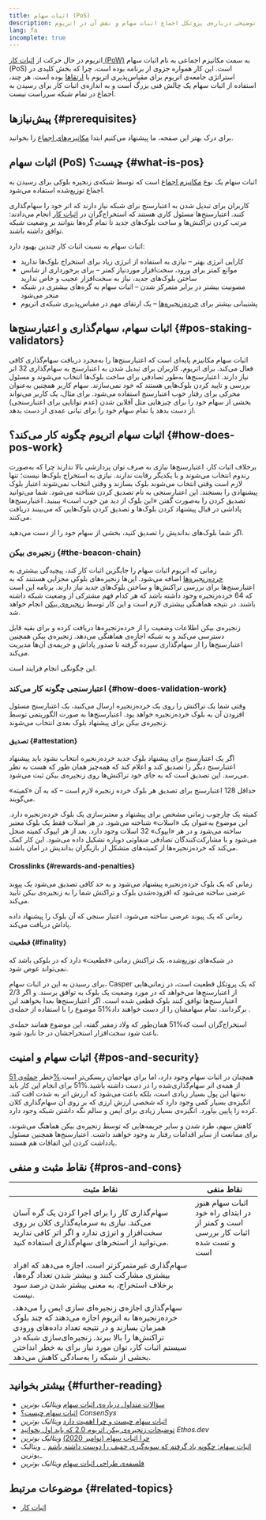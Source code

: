 ```yaml
---
title: اثبات سهام (PoS)
description: توضیحی درباره‌ی پروتکل اجماع اثبات سهام و نقش آن در اتریوم.
lang: fa
incomplete: true
---
```


اتریوم در حال حرکت از [اثبات کار (PoW)](/developers/docs/consensus-mechanisms/pow/) به سمت مکانیزم اجماعی به نام اثبات سهام (PoS) است. این کار همواره جزوی از برنامه بوده است، چرا که بخش کلیدی در استراتژی جامعه‌ی اتریوم برای مقیاس‌پذیری اتریوم با [ارتقاها](/roadmap/) بوده است. هر چند، استفاده از اثبات سهام یک چالش فنی بزرگ است و به اندازه‌ی اثبات کار برای رسیدن به اجماع در تمام شبکه سرراست نیست.

## پیش‌نیازها {#prerequisites}

برای درک بهتر این صفحه،‌ ما پیشنهاد می‌کنیم ابتدا [مکانیزم‌های اجماع](/developers/docs/consensus-mechanisms/) را بخوانید.

## اثبات سهام (PoS) چیست؟ {#what-is-pos}

اثبات سهام یک نوع [مکانیزم اجماع](/developers/docs/consensus-mechanisms/) است که توسط شبکه‌ی زنجیره بلوکی برای رسیدن به اجماع توزیع‌شده استفاده می‌شود.

کاربران برای تبدیل شدن به اعتبارسنج برای شبکه نیاز دارند که اتر خود را سهام‌گذاری کنند. اعتبارسنج‌ها مسئول کاری هستند که استخراج‌گران در [اثبات کار](/developers/docs/consensus-mechanisms/pow/) انجام می‌دادند: مرتب کردن تراکنش‌ها و ساخت بلوک‌های جدید تا تمام گره‌ها بتوانند بر وضعیت شبکه توافق داشته باشند.

اثبات سهام به نسبت اثبات کار چندین بهبود دارد:

- کارایی انرژی بهتر – نیازی به استفاده از انرژی زیاد برای استخراج بلوک‌ها ندارید
- موانع کمتر برای ورود، سخت‌افزار موردنیاز کمتر – برای برخورداری از شانس ساختن بلوک‌های جدید، نیاز به سخت‌افزار عجیب و خاص ندارید
- مصونیت بیشتر در برابر متمرکز شدن – اثبات سهام به گره‌های بیشتری در شبکه منجر می‌شود
- پشتیبانی بیشتر برای [خرده‌زنجیره‌ها](/roadmap/danksharding/) – یک ارتقای مهم در مقیاس‌پذیری شبکه‌ی اتریوم

## اثبات سهام، سهام‌گذاری و اعتبارسنج‌ها {#pos-staking-validators}

اثبات سهام مکانیزم پایه‌ای است که اعتبارسنج‌ها را به‌مجرد دریافت سهام‌گذاری کافی فعال می‌کند. برای اتریوم، کاربران برای تبدیل شدن به اعتبارسنج به سهام‌گذاری 32 اتر نیاز دارند. اعتبارسنج‌ها به‌طور تصادفی برای ساخت بلوک‌ها انتخاب می‌شوند و مسئول بررسی و تایید کردن بلوک‌هایی هستند که خود نمی‌سازند. سهام کاربر همچنین به‌عنوان محرکی برای رفتار خوب اعتبارسنج استفاده می‌شود. برای مثال، یک کاربر می‌تواند بخشی از سهام خود را برای چیزهایی مثل آفلاین شدن (عدم توانایی برای اعتبارسنجی) از دست بدهد یا تمام سهام خود را برای تبانی عمدی از دست بدهد.

## اثبات سهام اتریوم چگونه کار می‌کند؟ {#how-does-pos-work}

برخلاف اثبات کار، اعتبارسنج‌ها نیازی به صرف توان پردازشی بالا ندارند چرا که به‌صورت رندوم انتخاب می‌شوند و با یکدیگر رقابت ندارند. نیازی به استخراج بلوک‌ها نیست؛ تنها لازم است وقتی انتخاب می‌شوند بلوک بسازند و وقتی انتخاب نمی‌شوند اعتبار بلوک پیشنهادی را بسنجند. این اعتبارسنجی به نام تصدیق کردن شناخته می‌شود. شما می‌توانید تصدیق کردن را به‌صورت گفتن «این بلوک از دید من خوب است» ببینید. اعتبارسنج‌ها پاداشی در قبال پیشنهاد کردن بلوک‌ها و تصدیق کردن بلوک‌هایی که می‌بینند دریافت می‌کنند.

اگر شما بلوک‌های بداندیش را تصدیق کنید، بخشی از سهام خود را از دست می‌دهید.

### زنجیره‌ی بیکن {#the-beacon-chain}

زمانی که اتریوم اثبات سهام را جایگزین اثبات کار کند، پیچیدگی بیشتری به [خرده‌زنجیره‌ها](/roadmap/danksharding/) اضافه می‌شود. این‌ها زنجیره‌های بلوکی مجزایی هستنند که به اعتبارسنج‌ها برای بررسی تراکنش‌ها و ساختن بلوک‌های جدید نیاز دارند. برنامه این است که 64 خرده‌زنجیره وجود داشته باشد که هر کدام فهم مشترکی از وضعیت شبکه داشته باشند. در نتیجه هماهنگی بیشتری لازم است و این کار توسط [زنجیره‌ی بیکن](/roadmap/beacon-chain/) انجام خواهد شد.

زنجیره‌ی بیکن اطلاعات وضعیت را از خرده‌زنجیره‌ها دریافت کرده و برای بقیه قابل دسترسی می‌کند و به شبکه اجازه‌ی هماهنگی می‌دهد. زنجیره‌ی بیکن همچنین اعتبارسنج‌ها را از سهام‌گذاری سپرده گرفته تا صدور پاداش و جریمه‌ی آن‌ها مدیریت می‌کند.

این چگونگی انجام فرایند است.

### اعتبارسنجی چگونه کار می‌کند {#how-does-validation-work}

وقتی شما یک تراکنش را روی یک خرده‌زنجیره ارسال می‌کنید، یک اعتبارسنج مسئول افزودن آن به بلوک خرده‌زنجیره خواهد بود. اعتبارسنج‌ها به صورت الگوریتمی توسط زنجیره‌ی بیکن برای پیشنهاد بلوک بعدی انتخاب می‌شوند.

#### تصدیق {#attestation}

اگر یک اعتبارسنج برای پیشنهاد بلوک جدید خرده‌زنجیره انتخاب نشود باید پیشنهاد اعتبارسنج دیگر را تصدیق کند و اعلام کند که همه‌چیز همان طور که هست به نظر می‌رسد. این تصدیق است که به جای خود تراکنش‌ها روی زنجیره‌ی بیکن ثبت می‌شود.

حداقل 128 اعتبارسنج برای تصدیق هر بلوک خرده زنجیره لازم است – که به آن «کمیته» می‌گویند.

کمیته یک چارچوب زمانی مشخص برای پیشنهاد و معتبرسازی یک بلوک خرده‌زنجیره دارد. این موضوع به‌عنوان یک «اسلات» شناخته می‌شود. در هر اسلات فقط یک بلوک معتبر ساخته می‌شود و در هر «ایپوک» 32 اسلات وجود دارد. بعد از هر ایپوک کمیته منحل می‌شود و با مشارکت‌کنندگان تصادفی متفاوتی دوباره تشکیل داده می‌شود. این کار کمک می‌کند که خرده‌‌زنجیره‌ها از کمیته‌های متشکل از بازیگران بداندیش در امان باشند.

#### Crosslinks {#rewards-and-penalties}

زمانی که یک بلوک خرده‌زنجیره پیشنهاد می‌شود و به حد کافی تصدیق می‌شود یک پیوند عرضی ساخته می‌شود که افزوده‌شدن بلوک و تراکنش شما را به زنجیره‌ی بیکن تأیید می‌کند.

زمانی که یک پیوند عرضی ساخته می‌شود، اعتبار سنجی که آن بلوک را پیشنهاد داده پاداش دریافت می‌کند.

#### قطعیت {#finality}

در شبکه‌های توزیع‌شده، یک تراکنش زمانی «قطعیت» دارد که در بلوکی باشد که نمی‌تواند عوض شود.

برای رسیدن به این در اثبات سهام، Casper که یک پروتکل قطعیت است، در زمانی‌هایی از اعتبارسنج‌ها می‌خواهد که در مورد وضعیت یک بلوک به توافق برسند. و اگر 2/3 اعتبارسنج‌ها توافق کنند بلوک قطعی شده است. اگر اعتبارسنج‌ها بعدا بخواهند این موضوع را با استفاده از حمله‌ی ‎51%‏ برگردانند، تمام سهامشان را از دست خواهند داد.

همان‌طور که ولاد زمفیر گفته، این موضوع همانند حمله‌ی ‎51%‏ استخراج‌گران است که باعث شود سخت‌افزار استخراجشان در جا نابود شود.

## اثبات سهام و امنیت {#pos-and-security}

خطر [حمله‌ی 51‎%‏](https://www.investopedia.com/terms/1/51-attack.asp) همچنان در اثبات سهام وجود دارد، اما برای مهاجمان ریسکی‌تر است. برای انجام این کار باید ‎51%‏ از همه‌ی اتر سهام‌گذاری‌شده را در دست داشته باشید. نه‌تنها این پول بسیار زیادی است، بلکه باعث می‌شود که ارزش اتر به شدت افت کند. انگیزه‌ی بسیار کمی وجود دارد که شخصی ارزش ارزی که بر روی آن سهام‌گذاری کلان کرده را پایین بیاورد. انگیزه‌ی بسیار زیادی برای ایمن و سالم نگه داشتن شبکه وجود دارد.

کاهش سهم، طرد شدن و سایر جریمه‌هایی که توسط زنجیره‌ی بیکن هماهنگ می‌شوند، برای ممانعت از سایر اقدامات رفتار بد وجود خواهند داشت. اعتبارسنج‌ها همچنین مسئول یادداشت کردن این اتفاقات هم هستند.

## نقاط مثبت و منفی {#pros-and-cons}

| نقاط مثبت                                                                                                                                                                                                                                                                                    | نقاط منفی                                                                     |
| -------------------------------------------------------------------------------------------------------------------------------------------------------------------------------------------------------------------------------------------------------------------------------------------- | ----------------------------------------------------------------------------- |
| سهام‌گذاری کار را برای اجرا کردن یک گره آسان می‌کند. نیازی به سرمایه‌گذاری کلان بر روی سخت‌افزار و انرژی ندارد و اگر اتر کافی ندارید می‌توانید از استخرهای سهام‌گذاری استفاده کنید.                                                                                                          | اثبات سهام هنوز در ابتدای راه خود است و کمتر از اثبات کار بررسی و تست شده است |
| سهام‌گذاری غیرمتمرکزتر است. اجازه می‌دهد که افراد بیشتری مشارکت کنند و بیشتر شدن تعداد گره‌ها، برخلاف استخراج، به معنی بیشتر شدن درصد سود نیست.                                                                                                                                              |                                                                               |
| سهام‌گذاری اجازه‌ی زنجیره‌ای سازی ایمن را می‌دهد. خرده‌زنجیره‌ها به اتریوم اجازه می‌دهند که چند بلوک همزمان بسازند و در نتیجه تعداد داده‌های ورودی تراکنش‌ها را بالا ببرند. زنجیره‌ای‌سازی شبکه در سیستم اثبات کار، توان مورد نیاز برای به خطر انداختن بخشی از شبکه را به‌سادگی کاهش می‌دهد. |                                                                               |

## بیشتر بخوانید {#further-reading}

- [سؤالات متداول درباره‌ی اثبات سهام](https://vitalik.ca/general/2017/12/31/pos_faq.html) _ویتالیک بوترین_
- [اثبات سهام چیست؟](https://consensys.net/blog/blockchain-explained/what-is-proof-of-stake/) _ConsenSys_
- [اثبات سهام چیست و چرا اهمیت دارد](https://bitcoinmagazine.com/culture/what-proof-of-stake-is-and-why-it-matters-1377531463) _ویتالیک بوترین_
- [ توضیحات زنجیره‌ی بیکن اتریوم 2.0 که باید اول بخوانید](https://ethos.dev/beacon-chain/) _Ethos.dev_
- [چرا اثبات سهام (نوامبر 2020)](https://vitalik.ca/general/2020/11/06/pos2020.html) _ویتالیک بوترین_
- [اثبات سهام: چگونه یاد گرفتم که سویه‌گیری خفیف را دوست داشته باشم](https://blog.ethereum.org/2014/11/25/proof-stake-learned-love-weak-subjectivity/) _ ویتالیک بوترین_
- [فلسفه‌ی طراحی اثبات سهام](https://medium.com/@VitalikButerin/a-proof-of-stake-design-philosophy-506585978d51) _ویتالیک بوترین_

## موضوعات مرتبط {#related-topics}

- [اثبات کار](/developers/docs/consensus-mechanisms/pow/)
